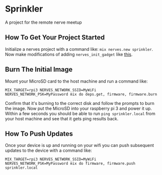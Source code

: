 # Sprinkler

A project for the remote nerve meetup

## How To Get Your Project Started

Initialize a nerves project with a command like: `mix nerves.new sprinkler`.
Now make modifications of adding `nerves_init_gadget` like [this](https://github.com/mmmries/sprinkler/compare/db25c00ced4eb1a627373c2b2229df67ac303887...bab60a8947c9142ef5987b1a0c86003eb320403b).

## Burn The Initial Image

Mount your MicroSD card to the host machine and run a command like:

```
MIX_TARGET=rpi3 NERVES_NETWORK_SSID=MyWiFi NERVES_NETWORK_PSK=MyPassword mix do deps.get, firmware, firmware.burn
```

Confirm that it's burning to the correct disk and follow the prompts to burn the image.
Now put the MicroSD into your raspberry pi 3 and power it up.
Within a few seconds you should be able to run `ping sprinkler.local` from your host machine and see that it gets ping results back.

## How To Push Updates

Once your device is up and running on your wifi you can push subsequent updates to the device with a command like:

```
MIX_TARGET=rpi3 NERVES_NETWORK_SSID=MyWiFi NERVES_NETWORK_PSK=MyPassword mix do firmware, firmware.push sprinkler.local
```
